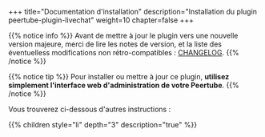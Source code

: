 +++
title="Documentation d'installation"
description="Installation du plugin peertube-plugin-livechat"
weight=10
chapter=false
+++

{{% notice info %}}
Avant de mettre à jour le plugin vers une nouvelle version majeure, merci de lire les notes de version, et la liste des éventuelless modifications non rétro-compatibles : [CHANGELOG](https://github.com/JohnXLivingston/peertube-plugin-livechat/blob/main/CHANGELOG.md).
{{% /notice %}}

{{% notice tip %}}
Pour installer ou mettre à jour ce plugin, **utilisez simplement l'interface web d'administration de votre Peertube**.
{{% /notice %}}

Vous trouverez ci-dessous d'autres instructions :

{{% children style="li" depth="3" description="true" %}}
